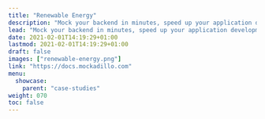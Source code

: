 ```yaml
---
title: "Renewable Energy"
description: "Mock your backend in minutes, speed up your application development, make your developers lives easy."
lead: "Mock your backend in minutes, speed up your application development, make your developers lives easy."
date: 2021-02-01T14:19:29+01:00
lastmod: 2021-02-01T14:19:29+01:00
draft: false
images: ["renewable-energy.png"]
link: "https://docs.mockadillo.com"
menu:
  showcase:
    parent: "case-studies"
weight: 070
toc: false
---
```

